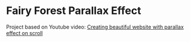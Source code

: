 # Fairy Forest Parallax Effect

Project based on Youtube video: [Creating beautiful website with parallax effect on scroll](https://www.youtube.com/watch?v=F5ZKI-g-_qo)
